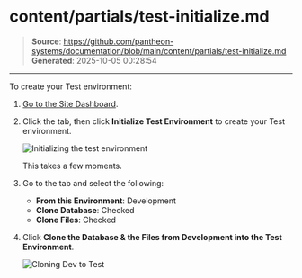 # content/partials/test-initialize.md

> **Source**: https://github.com/pantheon-systems/documentation/blob/main/content/partials/test-initialize.md
> **Generated**: 2025-10-05 00:28:54

---

To create your Test environment:

1. [Go to the Site Dashboard](/guides/account-mgmt/workspace-sites-teams/sites#site-dashboard).
1. Click the <Icon icon="equalizer" text="Test"/> tab, then click **Initialize Test Environment** to create your Test environment.

   ![Initializing the test environment](../../images/dashboard/new-dashboard/2024/test-initialize.png)

   This takes a few moments.

1. Go to the <Icon icon="server" text="Database / Files"/> tab and select the following:

   - **From this Environment**: Development
   - **Clone Database**: Checked
   - **Clone Files**: Checked

1. Click **Clone the Database & the Files from Development into the Test Environment**.

   ![Cloning Dev to Test](../../images/dashboard/new-dashboard/2024/launch-clone-dev-to-test.png)

